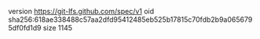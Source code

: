 version https://git-lfs.github.com/spec/v1
oid sha256:618ae338488c57aa2dfd95412485eb525b17815c70fdb2b9a0656795df0fd1d9
size 1145
